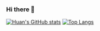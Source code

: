 ### Hi there 👋

[![Huan's GitHub stats](https://github-readme-stats.vercel.app/api?username=hxu296&count_private=true)](https://github.com/hxu296/github-readme-stats)
[![Top Langs](https://github-readme-stats.vercel.app/api/top-langs/?username=hxu296)](https://github.com/hxu296/github-readme-stats)
<!--
**hxu296/hxu296** is a ✨ _special_ ✨ repository because its `README.md` (this file) appears on your GitHub profile.

Here are some ideas to get you started:

- 🔭 I’m currently working on ...
- 🌱 I’m currently learning ...
- 👯 I’m looking to collaborate on ...
- 🤔 I’m looking for help with ...
- 💬 Ask me about ...
- 📫 How to reach me: ...
- 😄 Pronouns: ...
- ⚡ Fun fact: ...
-->
